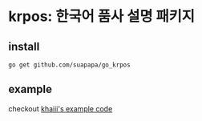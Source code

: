 # krpos: 한국어 품사 설명 패키지

## install

    go get github.com/suapapa/go_krpos

## example

checkout [khaiii's example code](https://github.com/suapapa/go_khaiii/blob/master/_example/main.go)